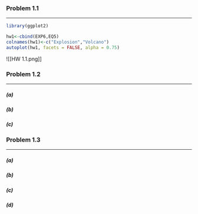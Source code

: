 ### Problem 1.1
---
```R
library(ggplot2)

hw1<-cbind(EXP6,EQ5)
colnames(hw1)<-c("Explosion","Volcano")
autoplot(hw1, facets = FALSE, alpha = 0.75)
```
![[HW 1.1.png]]

### Problem 1.2
---
##### (a)
##### (b)
##### (c)

### Problem 1.3
---
##### (a)
##### (b)
##### (c)
##### (d)